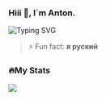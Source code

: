 ### Hiii 👋, I`m Anton.

![Typing SVG](https://readme-typing-svg.demolab.com?font=Fira+Code&pause=1000&width=435&lines=I+am+a+Python+developer)
>⚡ Fun fact: **я руский**

### 🔥My Stats
 <img align="center" src="https://github-readme-stats.vercel.app/api/wakatime/?username=gidron&layout=compact"/> 
